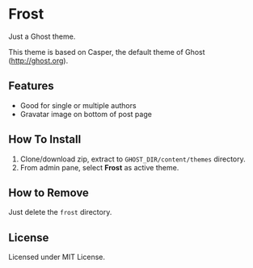 # Frost
Just a Ghost theme.

This theme is based on Casper, the default theme of Ghost (http://ghost.org).


## Features
- Good for single or multiple authors
- Gravatar image on bottom of post page


## How To Install
1. Clone/download zip, extract to `GHOST_DIR/content/themes` directory.
2. From admin pane, select **Frost** as active theme.


## How to Remove
Just delete the `frost` directory.


## License
Licensed under MIT License.
